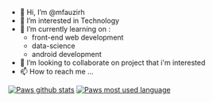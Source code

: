 - 👋 Hi, I’m @mfauzirh
- 👀 I’m interested in Technology
- 🌱 I’m currently learning on :
    * front-end web development
    * data-science
    * android development
- 💞️ I’m looking to collaborate on project that i'm interested
- 📫 How to reach me ...

<!---
Hi welcome to my profile
--->

[![Paws github stats](https://github-readme-stats.vercel.app/api?username=mfauzirh&count_private=true&show_icons=true&theme=tokyonight&hide_rank=false)](https://github.com/anuraghazra/github-readme-stats) [![Paws most used language](https://github-readme-stats.vercel.app/api/top-langs/?username=mfauzirh&theme=tokyonight)](https://github.com/anuraghazra/github-readme-stats)
